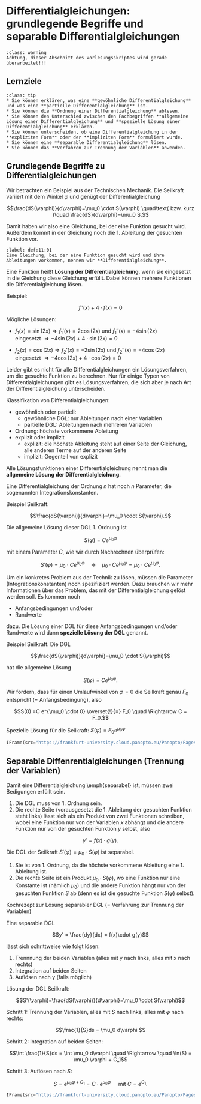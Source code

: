 # Differentialgleichungen: grundlegende Begriffe und separable Differentialgleichungen

```{admonition} Warnung
:class: warning
Achtung, dieser Abschnitt des Vorlesungsskriptes wird gerade überarbeitet!!!
```

## Lernziele
```{admonition} Lernziele
:class: tip
* Sie können erklären, was eine **gewöhnliche Differentialgleichung** und was eine **partielle Differentialgleichung** ist.
* Sie können die **Ordnung einer Differentialgleichung** ablesen.
* Sie können den Unterschied zwischen den Fachbegriffen **allgemeine Lösung einer Differentialgleichung** und **spezielle Lösung einer Differentialgleichung** erklären.
* Sie können unterscheiden, ob eine Differentialgleichung in der **expliziten Form** oder der **impliziten Form** formuliert wurde.
* Sie können eine **separable Differentialgleichung** lösen. 
* Sie können das **Verfahren zur Trennung der Variablen** anwenden.
```

## Grundlegende Begriffe zu Differentialgleichungen

Wir betrachten ein Beispiel aus der Technischen Mechanik. Die Seilkraft variiert mit dem Winkel $\varphi$ und genügt der Differentialgleichung

$$\frac{dS(\varphi)}{d\varphi}=\mu_0 \cdot S(\varphi) \quad\text{ bzw. kurz }\quad \frac{dS}{d\varphi}=\mu_0 S.$$

Damit haben wir also eine Gleichung, bei der eine Funktion gesucht wird. Außerdem kommt in der Gleichung noch die 1. Ableitung der gesuchten Funktion vor. 

````{prf:definition}
:label: def:11:01
Eine Gleichung, bei der eine Funktion gesucht wird und ihre Ableitungen vorkommen, nennen wir **Differentialgleichung**.
````




Eine Funktion heißt **Lösung der Differentialgleichung**, wenn sie eingesetzt in die Gleichung diese Gleichung erfüllt. Dabei können mehrere Funktionen die Differentialgleichung lösen.

Beispiel:

$$f''(x) + 4\cdot f(x) = 0$$

Mögliche Lösungen:

* $f_1(x)=\sin(2x) \Rightarrow f_1'(x) = 2\cos(2x)\text{ und } f_1''(x)=-4\sin(2x)$  <br>
eingesetzt $\Rightarrow -4\sin(2x) + 4\cdot \sin(2x)=0$ 

* $f_2(x)=\cos(2x) \Rightarrow f_2'(x) = -2\sin(2x)\text{ und } f_2''(x)=-4\cos(2x)$ <br>
eingesetzt $\Rightarrow -4\cos(2x) + 4\cdot \cos(2x)=0$ 

Leider gibt es nicht für alle Differentialgleichungen ein Lösungsverfahren, um die gesuchte Funktion zu berechnen. Nur für einige Typen von Differentialgleichungen gibt es Lösungsverfahren, die sich aber je nach Art der Differentialgleichung unterscheiden.

Klassifikation von Differentialgleichungen:

* gewöhnlich oder partiell:
    * gewöhnliche DGL: nur Ableitungen nach einer Variablen
    * partielle DGL: Ableitungen nach mehreren Variablen
* Ordnung: höchste vorkommene Ableitung
* explizit oder implizit
    * explizit: die höchste Ableitung steht auf einer Seite der Gleichung, alle anderen Terme auf der anderen Seite
    * implizit: Gegenteil von explizit




Alle Lösungsfunktionen einer Differentialgleichung nennt man die **allgemeine Lösung der Differentialgleichung**.

Eine Differentialgleichung der Ordnung $n$ hat noch $n$ Parameter, die sogenannten Integrationskonstanten. 

Beispiel Seilkraft:

$$\frac{dS(\varphi)}{d\varphi}=\mu_0 \cdot S(\varphi).$$

Die allgemeine Lösung dieser DGL 1. Ordnung ist

$$S(\varphi)=C e^{\mu_0\varphi}$$

mit einem Parameter $C$, wie wir durch Nachrechnen überprüfen: 

$$S'(\varphi)=\mu_0\cdot Ce^{\mu_0\varphi} \quad\Rightarrow\quad \mu_0 \cdot C e^{\mu_0 \varphi} = \mu_0 \cdot C e^{\mu_0 \varphi}.$$


Um ein konkretes Problem aus der Technik zu lösen, müssen die Parameter (Integrationskonstanten) noch spezifiziert werden. Dazu brauchen wir mehr Informationen über das Problem, das mit der Differentialgleichung gelöst werden soll. Es kommen noch

* Anfangsbedingungen und/oder
* Randwerte

dazu. Die Lösung einer DGL für diese Anfangsbedingungen und/oder Randwerte wird dann **spezielle Lösung der DGL** genannt.


Beispiel Seilkraft: Die DGL

$$\frac{dS(\varphi)}{d\varphi}=\mu_0 \cdot S(\varphi)$$

hat die allgemeine Lösung 

$$S(\varphi)=C e^{\mu_0\varphi}.$$

Wir fordern, dass für einen Umlaufwinkel von $\varphi=0$ die Seilkraft genau $F_0$ entspricht (= Anfangsbedingung), also

$$S(0) =C e^{\mu_0 \cdot 0} \overset{!}{=} F_0 \quad \Rightarrow C = F_0.$$

Spezielle Lösung für die Seilkraft: $S(\varphi)=F_0 e^{\mu_0\varphi}$

```python tags=["remove-input"]
IFrame(src="https://frankfurt-university.cloud.panopto.eu/Panopto/Pages/Embed.aspx?id=04438dac-a6b8-4983-b265-ad5500f3ef3a&autoplay=false&offerviewer=true&showtitle=true&showbrand=true&captions=false&interactivity=all", height=405, width=720)
```

## Separable Diffenrentialgleichungen (Trennung der Variablen)

Damit eine Differentialgleichung \emph{separabel} ist, müssen zwei Bedigungen erfüllt sein.

1. Die DGL muss von 1. Ordnung sein.
2.  Die rechte Seite (vorausgesetzt die 1. Ableitung der gesuchten Funktion steht links) lässt sich als ein Produkt von zwei Funktionen schreiben, wobei eine Funktion nur von der Variablen $x$ abhängt und die andere Funktion nur von der gesuchten Funktion $y$ selbst, also

$$y' = f(x)\cdot g(y).$$



Die DGL der Seilkraft $S'(\varphi)=\mu_0 \cdot S(\varphi)$ ist separabel.

1. Sie ist von 1. Ordnung, da die höchste vorkommene Ableitung eine 1. Ableitung ist.
2. Die rechte Seite ist ein Produkt $\mu_0 \cdot S(\varphi)$, wo eine Funktion nur eine Konstante ist (nämlich $\mu_0$) und die andere Funktion hängt nur von der gesuchten Funktion $S$ ab (denn es ist die gesuchte Funktion $S(\varphi)$ selbst).

Kochrezept zur Lösung separabler DGL (= Verfahrung zur Trennung der Variablen)

Eine separable DGL

$$y'  = \frac{dy}{dx} = f(x)\cdot g(y)$$

lässt sich schrittweise wie folgt lösen:

1. Trennnung der beiden Variablen (alles mit y nach links, alles mit x nach rechts)
2. Integration auf beiden Seiten
3. Auflösen nach y (falls möglich)


Lösung der DGL Seilkraft:

$$S'(\varphi)=\frac{dS(\varphi)}{d\varphi}=\mu_0 \cdot S(\varphi)$$

Schritt 1: Trennung der Variablen, alles mit $S$ nach links, alles mit $\varphi$ nach rechts:

$$\frac{1}{S}ds = \mu_0 d\varphi $$

Schritt 2: Integration auf beiden Seiten:

$$\int \frac{1}{S}ds = \int \mu_0 d\varphi \quad \Rightarrow \quad \ln(S) = \mu_0 \varphi + C_1$$

Schritt 3: Auflösen nach $S$:

$$S = e^{\mu_0\varphi + C_1} = C\cdot e^{\mu_0\varphi} \quad \text{ mit } C = e^{C_1}.$$

```python tags=["remove-input"]
IFrame(src="https://frankfurt-university.cloud.panopto.eu/Panopto/Pages/Embed.aspx?id=bc52e263-cf13-4313-8f1f-ad53009d2b3c&autoplay=false&offerviewer=true&showtitle=true&showbrand=true&captions=false&interactivity=all", height=405, width=720)
```
